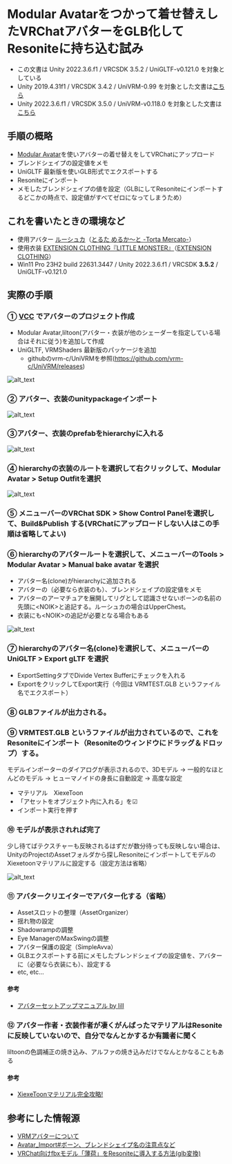 # Modular Avatarをつかって着せ替えしたVRChatアバターをGLB化してResoniteに持ち込む試み
 - この文書は Unity 2022.3.6.f1 / VRCSDK 3.5.2 / UniGLTF-v0.121.0 を対象としている
 - Unity 2019.4.31f1 / VRCSDK 3.4.2 / UniVRM-0.99 を対象とした文書は[こちら](https://github.com/konto250/VRMimport/tree/for2019)
 - Unity 2022.3.6.f1 / VRCSDK 3.5.0 / UniVRM-v0.118.0 を対象とした文書は[こちら](https://github.com/konto250/VRMimport/tree/for2022)

## 手順の概略
- [Modular Avatar](https://modular-avatar.nadena.dev/ja/docs/intro)を使いアバターの着せ替えをしてVRChatにアップロード
- ブレンドシェイプの設定値をメモ
- UniGLTF 最新版を使いGLB形式でエクスポートする
- Resoniteにインポート
- メモしたブレンドシェイプの値を設定（GLBにしてResoniteにインポートするどこかの時点で、設定値がすべてゼロになってしまうため）

## これを書いたときの環境など
- 使用アバター  [ルーシュカ](https://booth.pm/ja/items/4296675)（[とるた めるか～と -Torta Mercato-](https://tortamercato.booth.pm/)）
- 使用衣装  [EXTENSION CLOTHING『LITTLE MONSTER』](https://extension.booth.pm/items/4604087)（[EXTENSION CLOTHING](https://extension.booth.pm/)）
- Win11 Pro 23H2 build 22631.3447 / Unity 2022.3.6.f1 / VRCSDK **3.5.2** / UniGLTF-v0.121.0
## 実際の手順

### ➀ [VCC](https://vrchat.com/home/download) でアバターのプロジェクト作成
- Modular Avatar,liltoon(アバター・衣装が他のシェーダーを指定している場合はそれに従う)を追加して作成
- UniGLTF, VRMShaders 最新版のパッケージを追加
  - githubのvrm-c/UniVRMを参照(https://github.com/vrm-c/UniVRM/releases)

![alt_text](images/image0.png "image_tooltip")

### ② アバター、衣装のunitypackageインポート
![alt_text](images/image1.png "image_tooltip")

### ③アバター、衣装のprefabをhierarchyに入れる
![alt_text](images/image2.png "image_tooltip")

### ④ hierarchyの衣装のルートを選択して右クリックして、Modular Avatar > Setup Outfitを選択
![alt_text](images/image3.png "image_tooltip")

### ⑤ メニューバーのVRChat SDK > Show Control Panelを選択して、Build&Publish する(VRChatにアップロードしない人はこの手順は省略してよい)

### ⑥ hierarchyのアバタールートを選択して、メニューバーのTools > Modular Avatar > Manual bake avatar を選択
- アバター名(clone)がhierarchyに追加される
- アバターの（必要なら衣装のも）、ブレンドシェイプの設定値をメモ
- アバターのアーマチュアを展開してリグとして認識させないボーンの名前の先頭に&lt;NOIK&gt;と追記する。ルーシュカの場合はUpperChest。
- 衣装にも&lt;NOIK&gt;の追記が必要となる場合もある

![alt_text](images/image4.png "image_tooltip")

### ⑦ hierarchyのアバター名(clone)を選択して、メニューバーの UniGLTF > Export gLTF を選択
- ExportSettingタブでDivide Vertex Bufferにチェックを入れる
- ExportをクリックしてExport実行（今回は VRMTEST.GLB というファイル名でエクスポート）

### ⑧ GLBファイルが出力される。

### ⑨ VRMTEST.GLB というファイルが出力されているので、これをResoniteにインポート（Resoniteのウィンドウにドラッグ＆ドロップ）する。
モデルインポーターのダイアログが表示されるので、3Dモデル → 一般的なほとんどのモデル → ヒューマノイドの身長に自動設定 → 高度な設定
- マテリアル　XiexeToon
- 「アセットをオブジェクト内に入れる」を☑
- インポート実行を押す

### ⑩ モデルが表示されれば完了

少し待てばテクスチャーも反映されるはずだが数分待っても反映しない場合は、UnityのProjectのAssetフォルダから探しResoniteにインポートしてモデルのXiexetoonマテリアルに設定する（設定方法は省略）

![alt_text](images/image8.jpg "image_tooltip")

### ⑪ アバタークリエイターでアバター化する（省略）
 - Assetスロットの整理（AssetOrganizer）
 - 揺れ物の設定
 - Shadowrampの調整
 - Eye ManagerのMaxSwingの調整
 - アバター保護の設定（SimpleAvva）
 - GLBエクスポートする前にメモしたブレンドシェイプの設定値を、アバターに（必要なら衣装にも）、設定する
 - etc, etc...
#### 参考
- [アバターセットアップマニュアル by lill](https://lillill.notion.site/by-lill-21ba5946cdd841339366b93913a52407)

### ⑫ アバター作者・衣装作者が凄くがんばったマテリアルはResoniteに反映していないので、自分でなんとかするか有識者に聞く
liltoonの色調補正の焼き込み、アルファの焼き込みだけでなんとかなることもある
#### 参考
- [XiexeToonマテリアル完全攻略!](https://note.com/akiram_vr/n/n5e55290e2cee)

## 参考にした情報源
- [VRMアバターについて](https://sharedx.notion.site/VRM-d93c6e3ae2f647e0956054efff1d20b9)
- [Avatar_Import#ボーン、ブレンドシェイプ名の注意点など](https://neosvrjp.memo.wiki/d/Avatar_Import#content_1)
- [VRChat向けfbxモデル「薄荷」をResoniteに導入する方法(glb変換) ](https://note.com/ckkcobalt/n/n9db7c3e8a1f5)
